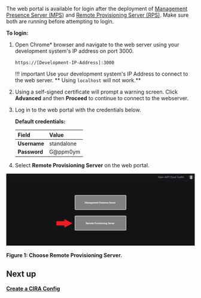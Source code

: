 
The web portal is available for login after the deployment of [Management Presence Server (MPS)](../Glossary.md#m) and [Remote Provisioning Server (RPS)](../Glossary.md#r). Make sure both are running before attempting to login.

**To login:**

1. Open Chrome* browser and navigate to the web server using your development system's IP address on port 3000.

    ```
    https://[Development-IP-Address]:3000
    ```

    !!! important
        Use your development system's IP Address to connect to the web server.
        ** Using `localhost` will not work.**

2. Using a self-signed certificate will prompt a warning screen. Click **Advanced** and then **Proceed** to continue to connect to the webserver.

3. Log in to the web portal with the credentials below.

    **Default credentials:**

    | Field       |  Value    |
    | :----------- | :-------------- |
    | **Username**| standalone |
    | **Password**| G@ppm0ym |

4. Select **Remote Provisioning Server** on the web portal.

[![WebUI](../assets/images/WebUI_HomeRPS.png)](../assets/images/WebUI_HomeRPS.png)

**Figure 1: Choose Remote Provisioning Server.**

## Next up
**[Create a CIRA Config](createCIRAConfig.md)**
